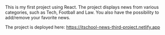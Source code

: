 This is my first project using React.
The project displays news from various categories, such as Tech, Football and Law.
You also have the possibility to add/remove your favorite news.

The project is deployed here: https://itschool-news-third-project.netlify.app
